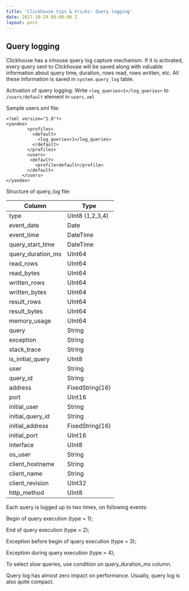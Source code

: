 ```yaml
---
title: 'Clickhouse tips & tricks: Query logging'
date: 2017-10-29 00:00:00 Z
layout: post
---
```


## Query logging

Clickhouse has a inhouse query log capture mechanism. If it is activated, every query sent to Clickhouse will be saved along with valuable information about query time, duration, rows read, rows written, etc. All these information is saved in `system.query_log` table.

Activation of query logging:
Write `<log_queries>1</log_queries>`  to `/users/default` element in `users.xml`

Sample users.xml file:

    <?xml version="1.0"?>
    <yandex>
            <profiles>
              <default>
                <log_queries>1</log_queries>
              </default>
            </profiles>
            <users>
             <default>
               <profile>default</profile>
            </default>
          </users>
    </yandex>

Structure of query_log file:

|Column|Type|
|---|---|
|type | UInt8 (1,2,3,4)|
|event_date | Date |
|event_time | DateTime |
|query_start_time | DateTime |
|query_duration_ms | UInt64 |
|read_rows | UInt64 |
|read_bytes | UInt64 |
|written_rows | UInt64 |
|written_bytes | UInt64 |
|result_rows | UInt64 |
|result_bytes | UInt64 |
|memory_usage | UInt64 |
|query | String |
|exception | String |
|stack_trace | String |
|is_initial_query | UInt8 |
|user | String |
|query_id | String |
|address | FixedString(16) |
|port | UInt16 |
|initial_user | String |
|initial_query_id | String |
|initial_address | FixedString(16) |
|initial_port | UInt16 |
|interface | UInt8 |
|os_user | String |
|client_hostname | String |
|client_name | String |
|client_revision | UInt32 |
|http_method | UInt8 |

Each query is logged up to two times, on following events:

Begin of query execution (type = 1);

End of query execution (type = 2);

Exception before begin of query execution (type = 3);

Exception during query execution (type = 4);

To select slow queries, use condition on query_duration_ms column.

Query log has almost zero impact on performance.
Usually, query log is also quite compact.
